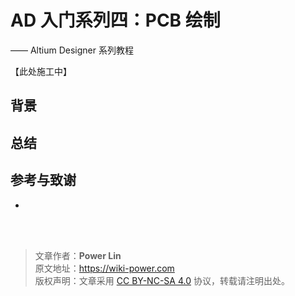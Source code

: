 # AD 入门系列四：PCB 绘制

—— Altium Designer 系列教程

【此处施工中】

## 背景

## 总结

## 参考与致谢

- []()

<br />

<br />

> 文章作者：**Power Lin**  
> 原文地址：<https://wiki-power.com>  
> 版权声明：文章采用 [CC BY-NC-SA 4.0](https://creativecommons.org/licenses/by/4.0/deed.zh) 协议，转载请注明出处。
